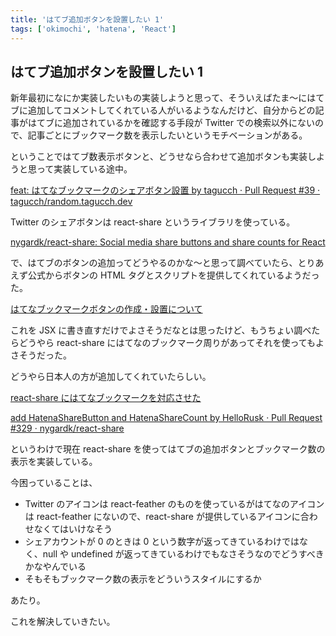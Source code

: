 ```yaml
---
title: 'はてブ追加ボタンを設置したい 1'
tags: ['okimochi', 'hatena', 'React']
---
```


## はてブ追加ボタンを設置したい 1

新年最初になにか実装したいもの実装しようと思って、そういえばたま〜にはてブに追加してコメントしてくれている人がいるようなんだけど、自分からどの記事がはてブに追加されているかを確認する手段が Twitter での検索以外にないので、記事ごとにブックマーク数を表示したいというモチベーションがある。

ということではてブ数表示ボタンと、どうせなら合わせて追加ボタンも実装しようと思って実装している途中。

[feat: はてなブックマークのシェアボタン設置 by tagucch · Pull Request \#39 · tagucch/random\.tagucch\.dev](https://github.com/tagucch/random.tagucch.dev/pull/39)

Twitter のシェアボタンは react-share というライブラリを使っている。

[nygardk/react\-share: Social media share buttons and share counts for React](https://github.com/nygardk/react-share)

で、はてブのボタンの追加ってどうやるのかな〜と思って調べていたら、とりあえず公式からボタンの HTML タグとスクリプトを提供してくれているようだった。

[はてなブックマークボタンの作成・設置について](https://b.hatena.ne.jp/guide/bbutton)

これを JSX に書き直すだけでよさそうだなとは思ったけど、もうちょい調べたらどうやら react-share にはてなのブックマーク周りがあってそれを使ってもよさそうだった。

どうやら日本人の方が追加してくれていたらしい。

[react\-share にはてなブックマークを対応させた](https://zenn.dev/hellorusk/articles/copy-from-blog-20200618)

[add HatenaShareButton and HatenaShareCount by HelloRusk · Pull Request \#329 · nygardk/react\-share](https://github.com/nygardk/react-share/pull/329)

というわけで現在 react-share を使ってはてブの追加ボタンとブックマーク数の表示を実装している。

今困っていることは、

- Twitter のアイコンは react-feather のものを使っているがはてなのアイコンは react-feather にないので、react-share が提供しているアイコンに合わせなくてはいけなそう
- シェアカウントが 0 のときは 0 という数字が返ってきているわけではなく、null や undefined が返ってきているわけでもなさそうなのでどうすべきかなやんでいる
- そもそもブックマーク数の表示をどういうスタイルにするか

あたり。

これを解決していきたい。
